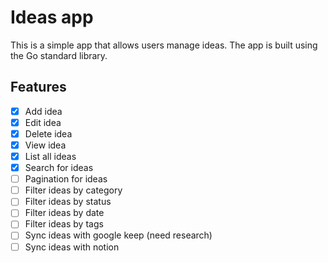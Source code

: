 # Ideas app

This is a simple app that allows users manage ideas. The app is built using the Go standard library.

## Features
- [x] Add idea
- [x] Edit idea
- [x] Delete idea
- [x] View idea
- [x] List all ideas
- [x] Search for ideas
- [ ] Pagination for ideas
- [ ] Filter ideas by category
- [ ] Filter ideas by status
- [ ] Filter ideas by date
- [ ] Filter ideas by tags
- [ ] Sync ideas with google keep (need research)
- [ ] Sync ideas with notion
